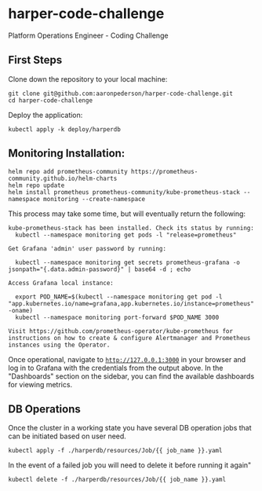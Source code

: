 # harper-code-challenge

Platform Operations Engineer - Coding Challenge

## First Steps

Clone down the repository to your local machine:

```shell
git clone git@github.com:aaronpederson/harper-code-challenge.git
cd harper-code-challenge
```

Deploy the application:

```shell
kubectl apply -k deploy/harperdb
```

## Monitoring Installation:
```shell
helm repo add prometheus-community https://prometheus-community.github.io/helm-charts
helm repo update
helm install prometheus prometheus-community/kube-prometheus-stack --namespace monitoring --create-namespace
```

This process may take some time, but will eventually return the following:

```shell
kube-prometheus-stack has been installed. Check its status by running:
  kubectl --namespace monitoring get pods -l "release=prometheus"

Get Grafana 'admin' user password by running:

  kubectl --namespace monitoring get secrets prometheus-grafana -o jsonpath="{.data.admin-password}" | base64 -d ; echo

Access Grafana local instance:

  export POD_NAME=$(kubectl --namespace monitoring get pod -l "app.kubernetes.io/name=grafana,app.kubernetes.io/instance=prometheus" -oname)
  kubectl --namespace monitoring port-forward $POD_NAME 3000

Visit https://github.com/prometheus-operator/kube-prometheus for instructions on how to create & configure Alertmanager and Prometheus instances using the Operator.
```
Once operational, navigate to [`http://127.0.0.1:3000`](http://127.0.0.1:3000) in your browser and log in to Grafana with the credentials from the output above. In the "Dashboards" section on the sidebar, you can find the available dashboards for viewing metrics.

## DB Operations
Once the cluster in a working state you have several DB operation jobs that can be initiated based on user need.  

```shell
kubectl apply -f ./harperdb/resources/Job/{{ job_name }}.yaml
```
In the event of a failed job you will need to delete it before running it again"

```shell 
kubectl delete -f ./harperdb/resources/Job/{{ job_name }}.yaml
```
